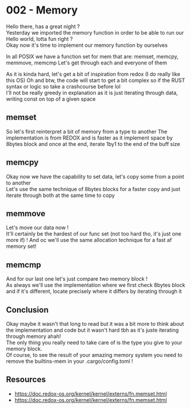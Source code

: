 # 002 - Memory

Hello there, has a great night ?  
Yesterday we imported the memory function in order to be able to run our Hello world, lotta fun right ?  
Okay now it's time to implement our memory function by ourselves

In all POSIX we have a function set for mem that are: memset, memcpy, memmove, memcmp
Let's get through each and everyone of them

As it is kinda hard, let's get a bit of inspiration from redox (I do really like this OS)
Oh and btw, the code will start to get a bit complex so if the RUST syntax or logic so take a crashcourse before lol  
I'll not be really greedy in explanation as it is just iterating through data, writing const on top of a given space  

## memset

So let's first reinterpret a bit of memory from a type to another
The implementation is from REDOX and is faster as it implement space by 8bytes block and once at the end, iterate 1by1 to the end of the buff size  

## memcpy

Okay now we have the capability to set data, let's copy some from a point to another  
Let's use the same technique of 8bytes blocks for a faster copy and just iterate through both at the same time to copy  

## memmove

Let's move our data now !  
It'll certainly be the hardest of our func set (not too hard tho, it's just one more if) ! And oc we'll use the same allocation technique for a fast af memory set!  

## memcmp

And for our last one let's just compare two memory block !  
As always we'll use the implementation where we first check 8bytes block and if it's different, locate precisely where it differs by iterating through it  

## Conclusion  

Okay maybe it wasn't that long to read but it was a bit more to think about the implementation and code but it wasn't hard tbh as it's juste iterating through memory ahah!  
The only thing you really need to take care of is the type you give to your memory block.  
Of course, to see the result of your amazing memory system you need to remove the builtins-mem in your .cargo/config.toml !  

## Resources

- <https://doc.redox-os.org/kernel/kernel/externs/fn.memset.html>
- <https://doc.redox-os.org/kernel/kernel/externs/fn.memset.html>
